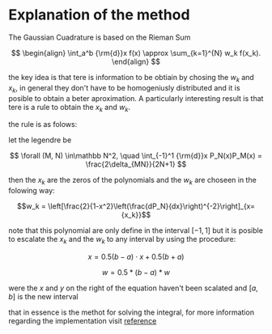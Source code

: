 # Explanation of the method

The Gaussian Cuadrature is based on the Rieman Sum

$$
\begin{align}
\int_a^b {\rm{d}}x f(x) \approx \sum_{k=1}^{N} w_k f(x_k).
\end{align}
$$

the key idea is that tere is information to be obtiain by chosing the $w_k$ and $x_k$, in general they don't have to be homogeniusly distributed and it is posible to obtain a beter aproximation. A particularly interesting result is that tere is a rule to obtain the $x_k$ and $w_k$.

the rule is as folows:

let the legendre be

$$
\forall (M, N) \in\mathbb N^2, \quad \int_{-1}^1 {\rm{d}}x P_N(x)P_M(x) = \frac{2\delta_{MN}}{2N+1}
$$

then the $x_k$ are the zeros of the polynomials and the $w_k$ are choseen in the folowing way:

$$w_k = \left[\frac{2}{1-x^2}\left(\frac{dP_N}{dx}\right)^{-2}\right]_{x={x_k}}$$


note that this polynomial are only define in the interval $[-1,1]$ but it is posible to escalate the $x_k$ and the $w_k$ to any interval by using the procedure:

$$x=0.5  (b - a) \cdot x + 0.5  (b + a)$$

$$w=0.5 * (b - a) * w$$

were the $x$ and $y$ on the right of the equation haven't been scalated and $[a,b]$ is the new interval

that in essence is the methot for solving the integral, for more information regarding the implementation visit [reference](reference.md)
